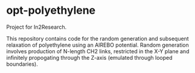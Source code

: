 # opt-polyethylene
Project for In2Research.


This repository contains code for the random generation and subsequent relaxation of polyethylene using an AIREBO potential.
Random generation involves production of N-length CH2 links, restricted in the X-Y plane and infinitely propogating through the Z-axis (emulated through looped boundaries). 
